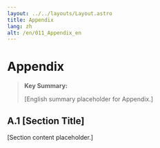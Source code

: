 ```yaml
---
layout: ../../layouts/Layout.astro
title: Appendix
lang: zh
alt: /en/011_Appendix_en
---
```


# Appendix

> **Key Summary:**
> 
> [English summary placeholder for Appendix.]

## A.1 [Section Title]

[Section content placeholder.] 
